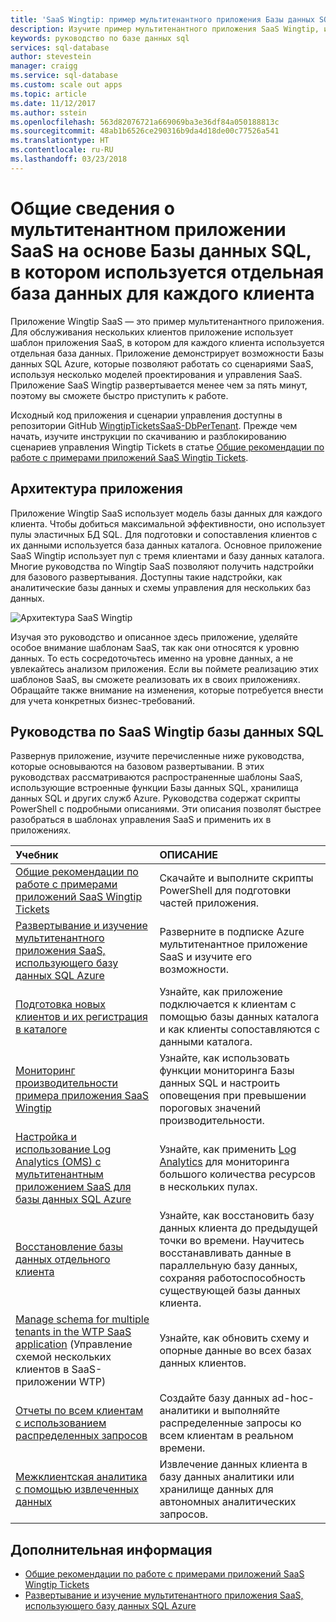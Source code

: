 ```yaml
---
title: 'SaaS Wingtip: пример мультитенантного приложения Базы данных SQL Azure | Документация Майкрософт'
description: Изучите пример мультитенантного приложения SaaS Wingtip, использующего Базу данных SQL Azure
keywords: руководство по базе данных sql
services: sql-database
author: stevestein
manager: craigg
ms.service: sql-database
ms.custom: scale out apps
ms.topic: article
ms.date: 11/12/2017
ms.author: sstein
ms.openlocfilehash: 563d82076721a669069ba3e36df84a050188813c
ms.sourcegitcommit: 48ab1b6526ce290316b9da4d18de00c77526a541
ms.translationtype: HT
ms.contentlocale: ru-RU
ms.lasthandoff: 03/23/2018
---
```

# <a name="introduction-to-a-multitenant-saas-app-that-uses-the-database-per-tenant-pattern-with-sql-database"></a>Общие сведения о мультитенантном приложении SaaS на основе Базы данных SQL, в котором используется отдельная база данных для каждого клиента

Приложение Wingtip SaaS — это пример мультитенантного приложения. Для обслуживания нескольких клиентов приложение использует шаблон приложения SaaS, в котором для каждого клиента используется отдельная база данных. Приложение демонстрирует возможности Базы данных SQL Azure, которые позволяют работать со сценариями SaaS, используя несколько моделей проектирования и управления SaaS. Приложение SaaS Wingtip развертывается менее чем за пять минут, поэтому вы сможете быстро приступить к работе.

Исходный код приложения и сценарии управления доступны в репозитории GitHub [WingtipTicketsSaaS-DbPerTenant](https://github.com/Microsoft/WingtipTicketsSaaS-DbPerTenant). Прежде чем начать, изучите инструкции по скачиванию и разблокированию сценариев управления Wingtip Tickets в статье [Общие рекомендации по работе с примерами приложений SaaS Wingtip Tickets](saas-tenancy-wingtip-app-guidance-tips.md).

## <a name="application-architecture"></a>Архитектура приложения

Приложение Wingtip SaaS использует модель базы данных для каждого клиента. Чтобы добиться максимальной эффективности, оно использует пулы эластичных БД SQL. Для подготовки и сопоставления клиентов с их данными используется база данных каталога. Основное приложение SaaS Wingtip использует пул с тремя клиентами и базу данных каталога. Многие руководства по Wingtip SaaS позволяют получить надстройки для базового развертывания. Доступны такие надстройки, как аналитические базы данных и схемы управления для нескольких баз данных.


![Архитектура SaaS Wingtip](media/saas-dbpertenant-wingtip-app-overview/app-architecture.png)


Изучая это руководство и описанное здесь приложение, уделяйте особое внимание шаблонам SaaS, так как они относятся к уровню данных. То есть сосредоточьтесь именно на уровне данных, а не увлекайтесь анализом приложения. Если вы поймете реализацию этих шаблонов SaaS, вы сможете реализовать их в своих приложениях. Обращайте также внимание на изменения, которые потребуется внести для учета конкретных бизнес-требований.

## <a name="sql-database-wingtip-saas-tutorials"></a>Руководства по SaaS Wingtip базы данных SQL

Развернув приложение, изучите перечисленные ниже руководства, которые основываются на базовом развертывании. В этих руководствах рассматриваются распространенные шаблоны SaaS, использующие встроенные функции Базы данных SQL, хранилища данных SQL и других служб Azure. Руководства содержат скрипты PowerShell с подробными описаниями. Эти описания позволят быстрее разобраться в шаблонах управления SaaS и применить их в приложениях.


| Учебник | ОПИСАНИЕ |
|:--|:--|
| [Общие рекомендации по работе с примерами приложений SaaS Wingtip Tickets](saas-tenancy-wingtip-app-guidance-tips.md) | Скачайте и выполните скрипты PowerShell для подготовки частей приложения. |
|[Развертывание и изучение мультитенантного приложения SaaS, использующего базу данных SQL Azure](saas-dbpertenant-get-started-deploy.md)|  Разверните в подписке Azure мультитенантное приложение SaaS и изучите его возможности. |
|[Подготовка новых клиентов и их регистрация в каталоге](saas-dbpertenant-provision-and-catalog.md)| Узнайте, как приложение подключается к клиентам с помощью базы данных каталога и как клиенты сопоставляются с данными каталога. |
|[Мониторинг производительности примера приложения SaaS Wingtip](saas-dbpertenant-performance-monitoring.md)| Узнайте, как использовать функции мониторинга Базы данных SQL и настроить оповещения при превышении пороговых значений производительности. |
|[Настройка и использование Log Analytics (OMS) с мультитенантным приложением SaaS для базы данных SQL Azure](saas-dbpertenant-log-analytics.md) | Узнайте, как применить [Log Analytics](../log-analytics/log-analytics-overview.md) для мониторинга большого количества ресурсов в нескольких пулах. |
|[Восстановление базы данных отдельного клиента](saas-dbpertenant-restore-single-tenant.md)| Узнайте, как восстановить базу данных клиента до предыдущей точки во времени. Научитесь восстанавливать данные в параллельную базу данных, сохраняя работоспособность существующей базы данных клиента. |
|[Manage schema for multiple tenants in the WTP SaaS application](saas-tenancy-schema-management.md) (Управление схемой нескольких клиентов в SaaS-приложении WTP)| Узнайте, как обновить схему и опорные данные во всех базах данных клиентов. |
|[Отчеты по всем клиентам с использованием распределенных запросов](saas-tenancy-cross-tenant-reporting.md) | Создайте базу данных ad-hoc-аналитики и выполняйте распределенные запросы ко всем клиентам в реальном времени.  |
|[Межклиентская аналитика с помощью извлеченных данных](saas-tenancy-tenant-analytics.md) | Извлечение данных клиента в базу данных аналитики или хранилище данных для автономных аналитических запросов. |


## <a name="next-steps"></a>Дополнительная информация

- [Общие рекомендации по работе с примерами приложений SaaS Wingtip Tickets](saas-tenancy-wingtip-app-guidance-tips.md)
- [Развертывание и изучение мультитенантного приложения SaaS, использующего базу данных SQL Azure](saas-dbpertenant-get-started-deploy.md)

